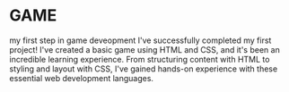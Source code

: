 # GAME
my first step in game deveopment
I've successfully completed my first project! I've created a basic game using HTML and CSS, and it's been an incredible learning experience. From structuring content with HTML to styling and layout with CSS, I've gained hands-on experience with these essential web development languages.

